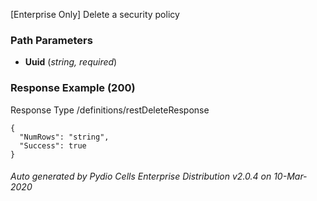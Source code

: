 






 
[Enterprise Only] Delete a security policy  


### Path Parameters

 - **Uuid** (_string, required_) 




### Response Example (200)
Response Type /definitions/restDeleteResponse

```
{
  "NumRows": "string",
  "Success": true
}
```




###### Auto generated by Pydio Cells Enterprise Distribution v2.0.4 on 10-Mar-2020
